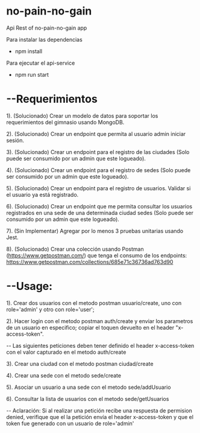 # no-pain-no-gain
Api Rest of no-pain-no-gain app

Para instalar las dependencias
* npm install

Para ejecutar el api-service
* npm run start

# --Requerimientos

1). (Solucionado) Crear un modelo de datos para soportar los requerimientos del gimnasio usando MongoDB.

2). (Solucionado) Crear un endpoint que permita al usuario admin iniciar sesión.

3). (Solucionado) Crear un endpoint para el registro de las ciudades (Solo puede ser consumido por un admin que     este logueado).

4). (Solucionado) Crear un endpoint para el registro de sedes (Solo puede ser consumido por un admin que este       logueado).

5). (Solucionado) Crear un endpoint para el registro de usuarios. Validar si el usuario ya está registrado.

6). (Solucionado) Crear un endpoint que me permita consultar los usuarios registrados en una sede de una            determinada ciudad sedes (Solo puede ser consumido por un admin que este logueado).

7). (Sin Implementar) Agregar por lo menos 3 pruebas unitarias usando Jest.

8). (Solucionado) Crear una colección usando Postman (https://www.getpostman.com/)  que tenga el consumo de los     endpoints: https://www.getpostman.com/collections/685e71c36736ad763d90



# --Usage:

1). Crear dos usuarios con el metodo postman usuario/create, uno con role='admin' y otro con role='user';

2). Hacer login con el metodo postman auth/create y enviar los parametros de un usuario en especifico; copiar el toquen devuelto en el header "x-access-token".

-- Las siguientes peticiones deben tener definido el header x-access-token con el valor capturado en el metodo auth/create

3). Crear una ciudad con el metodo postman ciudad/create

4). Crear una sede con el metodo sede/create

5). Asociar un usuario a una sede con el metodo sede/addUsuario

6). Consultar la lista de usuarios con el metodo sede/getUsuarios

-- Aclaración:
Si al realizar una petición recibe una respuesta de permision denied, verifique que el la petición envía el header x-access-token y que el token fue generado con un usuario de role='admin'